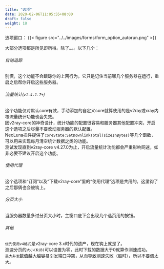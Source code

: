```yaml
---
title: "选项"
date: 2020-02-06T11:05:55+08:00
draft: false
weight: 18
---
```


选项窗口：
{{< figure src="../../images/forms/form_option_autorun.png" >}}

大部分选项都是所见即所得。除了。。。以下几个：  

###### 自动追踪
别慌，这个功能不会跟踪你的上网行为。它只是记住当前哪几个服务器在运行，重启之后帮你开启这些服务器。  

###### 流量统计(`v1.4.1.7+`)
这个功能仅对默认core有效，手动添加的自定义core就算使用的是v2ray或xray内核流量统计功能也会失效。  
因v2ray-core的神奇设计，统计功能的配置很容易和服务器其他配置冲突，开启这个选项之后尽量不要改动服务器的默认配置。  
NeoLuna插件提供了`coreState:SetDownlinkTotal(sizeInBytes)`等几个函数，可以用来实现每月清空统计数据之类的功能。  
测试发现直到v2ray-core v4.27.0为止，开启流量统计功能都会严重影响网速，如非必要不建议开启这个功能。  

###### 使用代理
这个选项和“订阅”以及“下载v2ray-core”里的“使用代理”选项是共用的，这里钩了之后那俩也会被钩上。  

###### 分页大小
当服务器数量多过分页大小时，主窗口底下会出现几个选页用的按钮。  

###### 其他
`优先使用v4格式`是v2ray-core 3.x时代的遗产，现在钩上就是了。  
测速分页的`大小(KiB)`可以设置为零，此时下载的数据大于0就算作测速成功。  
`最大并发`数值越大越容易引发端口冲突，从而导致测速失败（超时），所以不要调太大。  